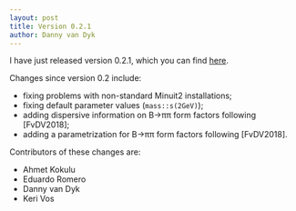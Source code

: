 ```yaml
---
layout: post
title: Version 0.2.1
author: Danny van Dyk
---
```


I have just released version 0.2.1, which you can find [here](https://github.com/eos/eos/releases/v0.2.1).

Changes since version 0.2 include:

 - fixing problems with non-standard Minuit2 installations;
 - fixing default parameter values (```mass::s(2GeV)```);
 - adding dispersive information on B&rightarrow;&pi;&pi; form factors following [FvDV2018];
 - adding a parametrization for B&rightarrow;&pi;&pi; form factors following [FvDV2018].

Contributors of these changes are:

 - Ahmet Kokulu
 - Eduardo Romero
 - Danny van Dyk
 - Keri Vos
